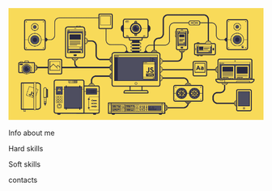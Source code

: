 ![header](https://github.com/Sledge777/Sledge777/blob/main/assets/gif.gif)

Info about me 

Hard skills 

Soft skills 

contacts
